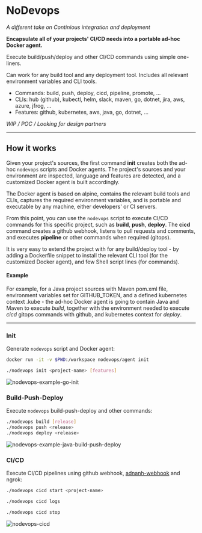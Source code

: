 # NoDevops

_A different take on Continious integration and deployment_

**Encapsulate all of your projects' CI/CD needs into a portable ad-hoc Docker agent.**

Execute build/push/deploy and other CI/CD commands using simple one-liners.

Can work for any build tool and any deployment tool. Includes all relevant environment variables and CLI tools.

- Commands: build, push, deploy, cicd, pipeline, promote, ...
- CLIs: hub (github), kubectl, helm, slack, maven, go, dotnet, jira, aws, azure, jfrog, ...
- Features: github, kubernetes, aws, java, go, dotnet, ...

_WIP / POC / Looking for design partners_

----

## How it works

Given your project's sources, the first command **init** creates both the ad-hoc `nodevops` scripts and Docker agents. 
The project's sources and your environment are inspected, language and features are detected, and a customized Docker agent is built accordingly.

The Docker agent is based on alpine, contains the relevant build tools and CLIs, captures the required environment variables, and is portable and executable by any machine, either developers' or CI servers.

From this point, you can use the `nodevops` script to execute CI/CD commands for this specific project, such as **build**, **push**, **deploy**. The **cicd** command creates a github webhook, listens to pull requests and comments, and executes **pipeline** or other commands when required (gitops).

It is very easy to extend the project with for any build/deploy tool - by adding a Dockerfile snippet to install the relevant CLI tool (for the customized Docker agent), and few Shell script lines (for commands).

#### Example
For example, for a Java project sources with Maven pom.xml file, environment variables set for GITHUB_TOKEN, and a defined kubernetes context .kube - the ad-hoc Docker agent is going to contain Java and Maven to execute _build_, together with the environment needed to execute _cicd_ gitops commands with github, and kubernetes context for _deploy_.

----

### Init
Generate `nodevops` script and Docker agent:
```bash
docker run -it -v $PWD:/workspace nodevops/agent init

./nodevops init <project-name> [features]
```

![nodevops-example-go-init](https://user-images.githubusercontent.com/2588829/53689563-830e1f00-3d8b-11e9-9420-46ff8947124f.gif)

### Build-Push-Deploy
Execute `nodevops` build-push-deploy and other commands:
```bash
./nodevops build [release]
./nodevops push <release>
./nodevops deploy <release>
```

![nodevops-example-java-build-push-deploy](https://user-images.githubusercontent.com/2588829/53689687-bc478e80-3d8d-11e9-94d6-29d066304826.gif)

### CI/CD
Execute CI/CD pipelines using github webhook, [adnanh-webhook](https://github.com/adnanh/webhook) and ngrok:
```bash
./nodevops cicd start <project-name>

./nodevops cicd logs

./nodevops cicd stop
```

![nodevops-cicd](https://user-images.githubusercontent.com/2588829/53676700-ad52d480-3cd8-11e9-9b9b-758787665032.gif)
